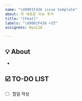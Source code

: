 ```yaml
---
name: "\U0001F436 issue template"
about: 의 새로운 이슈 추가
title: "[Feat]"
labels: "\U0001F436 나연"
assignees: Nya128

---
```


## 💡 About
<!--무엇에 관한 이슈인지 소개해주세요.-->
- 

## ☑️ TO-DO LIST
<!--구체적인 할 일을 작성해주세요.-->
- [ ] 할일 작성

